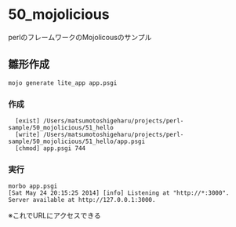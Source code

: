 50_mojolicious
===========

perlのフレームワークのMojolicousのサンプル

## 雛形作成
```
mojo generate lite_app app.psgi
```

### 作成
```
  [exist] /Users/matsumotoshigeharu/projects/perl-sample/50_mojolicious/51_hello
  [write] /Users/matsumotoshigeharu/projects/perl-sample/50_mojolicious/51_hello/app.psgi
  [chmod] app.psgi 744
```

### 実行
```
morbo app.psgi
[Sat May 24 20:15:25 2014] [info] Listening at "http://*:3000".
Server available at http://127.0.0.1:3000.
```
※これでURLにアクセスできる


